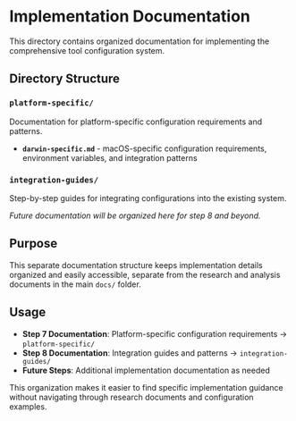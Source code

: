 # Implementation Documentation

This directory contains organized documentation for implementing the comprehensive tool configuration system.

## Directory Structure

### `platform-specific/`
Documentation for platform-specific configuration requirements and patterns.

- **`darwin-specific.md`** - macOS-specific configuration requirements, environment variables, and integration patterns

### `integration-guides/`
Step-by-step guides for integrating configurations into the existing system.

*Future documentation will be organized here for step 8 and beyond.*

## Purpose

This separate documentation structure keeps implementation details organized and easily accessible, separate from the research and analysis documents in the main `docs/` folder.

## Usage

- **Step 7 Documentation**: Platform-specific configuration requirements → `platform-specific/`
- **Step 8 Documentation**: Integration guides and patterns → `integration-guides/`
- **Future Steps**: Additional implementation documentation as needed

This organization makes it easier to find specific implementation guidance without navigating through research documents and configuration examples.